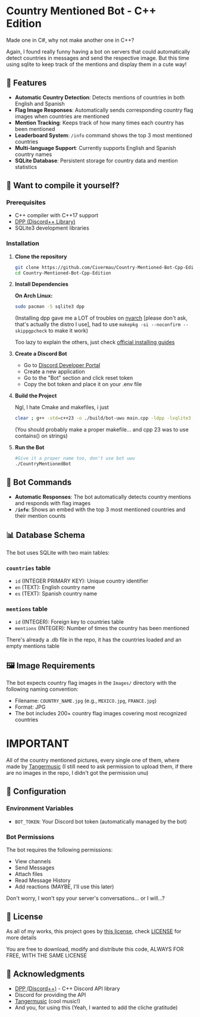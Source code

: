 # Country Mentioned Bot - C++ Edition

Made one in C#, why not make another one in C++?

Again, I found really funny having a bot on servers that could automatically detect countries in messages and send the respective image. But this time using sqlite to keep track of the mentions and display them in a cute way!

## 🌟 Features

- **Automatic Country Detection**: Detects mentions of countries in both English and Spanish
- **Flag Image Responses**: Automatically sends corresponding country flag images when countries are mentioned
- **Mention Tracking**: Keeps track of how many times each country has been mentioned
- **Leaderboard System**: `/info` command shows the top 3 most mentioned countries
- **Multi-language Support**: Currently supports English and Spanish country names
- **SQLite Database**: Persistent storage for country data and mention statistics

## 🚀 Want to compile it yourself?

### Prerequisites

- C++ compiler with C++17 support
- [DPP (Discord++ Library)](https://github.com/brainboxdotcc/DPP)
- SQLite3 development libraries

### Installation

1. **Clone the repository**
   ```bash
   git clone https://github.com/Civermau/Country-Mentioned-Bot-Cpp-Edition.git
   cd Country-Mentioned-Bot-Cpp-Edition
   ```

2. **Install Dependencies**
   
   **On Arch Linux:**
   ```bash
   sudo pacman -S sqlite3 dpp 
   ```
   (Installing dpp gave me a LOT of troubles on [nyarch](https://github.com/Nyarchlinux)  [please don't ask, that's actually the distro I use], had to use `makepkg -si --noconfirm --skippgpcheck` to make it work)
   
   Too lazy to explain the others, just check [official installing guides](https://dpp.dev/installing.html)

3. **Create a Discord Bot**
   - Go to [Discord Developer Portal](https://discord.com/developers/applications)
   - Create a new application
   - Go to the "Bot" section and click reset token
   - Copy the bot token and place it on your .env file

4. **Build the Project**
   
   Ngl, I hate Cmake and makefiles, i just 
   ```bash
   clear ; g++ -std=c++23 -o ./build/bot-uwu main.cpp -ldpp -lsqlite3 && ./build/bot-uwu
   ```
   (You should probably make a proper makefile... and cpp 23 was to use contains() on strings)
5. **Run the Bot**
   ```bash
   #Give it a proper name too, don't use bot uwu
   ./CountryMentionedBot
   ```
   
## 🤖 Bot Commands

- **Automatic Responses**: The bot automatically detects country mentions and responds with flag images
- **`/info`**: Shows an embed with the top 3 most mentioned countries and their mention counts

## 📊 Database Schema

The bot uses SQLite with two main tables:

### `countries` table
- `id` (INTEGER PRIMARY KEY): Unique country identifier
- `en` (TEXT): English country name
- `es` (TEXT): Spanish country name

### `mentions` table
- `id` (INTEGER): Foreign key to countries table
- `mentions` (INTEGER): Number of times the country has been mentioned

There's already a .db file in the repo, it has the countries loaded and an empty mentions table
## 🖼️ Image Requirements

The bot expects country flag images in the `Images/` directory with the following naming convention:
- Filename: `COUNTRY_NAME.jpg` (e.g., `MEXICO.jpg`, `FRANCE.jpg`)
- Format: JPG
- The bot includes 200+ country flag images covering most recognized countries

# IMPORTANT
All of the country mentioned pictures, every single one of them, where made by [Tangermusic](https://linktr.ee/Tangermusic) (I still need to ask permission to upload them, if there are no images in the repo, I didn't got the permission unu)

## 🔧 Configuration

### Environment Variables
- `BOT_TOKEN`: Your Discord bot token (automatically managed by the bot)

### Bot Permissions
The bot requires the following permissions:
- View channels
- Send Messages
- Attach files
- Read Message History
- Add reactions (MAYBE, I'll use this later)

Don't worry, I won't spy your server's conversations... or I will...?

## 📄 License
As all of my works, this project goes by [this license](https://creativecommons.org/licenses/by-nc-sa/4.0/), check [LICENSE](LICENSE) for more details

You are free to download, modify and distribute this code, ALWAYS FOR FREE, WITH THE SAME LICENSE

## 🙏 Acknowledgments

- [DPP (Discord++)](https://github.com/brainboxdotcc/DPP) - C++ Discord API library
- Discord for providing the API
- [Tangermusic](https://linktr.ee/Tangermusic) (cool music!)
- And you, for using this (Yeah, I wanted to add the cliche gratitude)